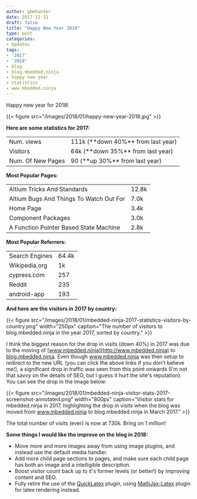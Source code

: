 ```yaml
---
author: gbmhunter
date: 2017-12-31
draft: false
title: "Happy New Year 2018"
type: post
categories:
- Updates
tags:
- '2017'
- '2018'
- blog
- blog.mbedded.ninja
- happy new year
- statistics
- www.mbedded.ninja
---
```


Happy new year for 2018!

{{< figure src="/images/2018/01/happy-new-year-2018.jpg"   >}}

**Here are some statistics for 2017:**

<table>
    <tbody>
        <tr>
            <td>Num. views</td>
            <td>111k (**down 40%** from last year)</td>
        </tr>
        <tr>
            <td>Visitors</td>
            <td>64k (**down 35%** from last year)</td>
        </tr>
        <tr>
            <td>Num. Of New Pages</td>
            <td>90 (**up 30%** from last year)</td>
        </tr>
    </tbody>
</table>

**Most Popular Pages:**

<table>
    <tbody>
        <tr>
            <td>Altium Tricks And Standards</td>
            <td>12.8k</td>
        </tr>
        <tr>
            <td>Altium Bugs And Things To Watch Out For</td>
            <td>7.0k</td>
        </tr>
        <tr>
            <td>Home Page</td>
            <td>3.4k</td>
        </tr>
        <tr>
            <td>Component Packages</td>
            <td>3.0k</td>
        </tr>
        <tr>
            <td>A Function Pointer Based State Machine</td>
            <td>2.8k</td>
        </tr>
    </tbody>
</table>

**Most Popular Referrers:**

<table>
    <tbody >
        <tr>
            <td>Search Engines</td>
            <td>64.4k</td>
        </tr>
        <tr>
            <td>Wikipedia.org</td>
            <td>1k</td>
        </tr>
        <tr>
            <td>cypress.com</td>
            <td>257
        </td>
        </tr>
        <tr>
            <td>Reddit</td>
            <td>235</td>
        </tr>
        <tr>
            <td>android-app</td>
            <td>193</td>
        </tr>
    </tbody>
</table>

**And here are the visitors in 2017 by country:**

{{< figure src="/images/2018/01/mbedded-ninja-2017-statistics-visitors-by-country.png" width="250px" caption="The number of visitors to blog.mbedded.ninja in the year 2017, sorted by country."  >}}

I think the biggest reason for the drop in visits (down 40%) in 2017 was due to the moving of [www.mbedded.ninja](http://www.mbedded.ninja) to [blog.mbedded.ninja](/). Even though www.mbedded.ninja was then setup to redirect to the new URL (you can click the above links if you don't believe me!), a significant drop in traffic was seen from this point onwards (I'm not that savvy on the details of SEO, but I guess it hurt the site's reputation). You can see the drop in the image below:

{{< figure src="/images/2018/01/mbedded-ninja-visitor-stats-2017-screenshot-annotated.png" width="800px" caption="Visitor stats for mbedded.ninja in 2017, highlighting the drop in visits when the blog was moved from www.mbedded.ninja to blog.mbedded.ninja in March 2017."  >}}

The total number of visits (ever) is now at 730k. Bring on 1 million!

**Some things I would like the improve on the blog in 2018:**

* Move more and more images away from using image plugins, and instead use the default media handler.
* Add more child page sections to pages, and make sure each child page has both an image and a intelligible description.
* Boost visitor count back up to it's former levels (or better!) by improving content and SEO.
* Fully retire the use of the [QuickLatex](https://wordpress.org/plugins/wp-quicklatex/) plugin, using [MathJax-Latex](https://en-ca.wordpress.org/plugins/mathjax-latex/) plugin for latex rendering instead.